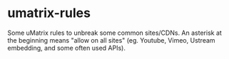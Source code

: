 # umatrix-rules
Some uMatrix rules to unbreak some common sites/CDNs. An asterisk at the beginning means "allow on all sites" (eg. Youtube, Vimeo, Ustream embedding, and some often used APIs).

